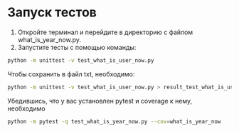 # Запуск тестов

1. Откройте терминал и перейдите в директорию с файлом what_is_year_now.py.
2. Запустите тесты с помощью команды:

```bash
python -m unittest -v test_what_is_user_now.py
```
Чтобы сохранить в файл txt, необходимо:
```bash
python -m unittest -v test_what_is_user_now.py > result_test_what_is_user_now.txt
```

Убедившись, что у вас установлен pytest и coverage к нему, необходимо

```bash
python -m pytest -q test_what_is_year_now.py --cov=what_is_year_now
```

